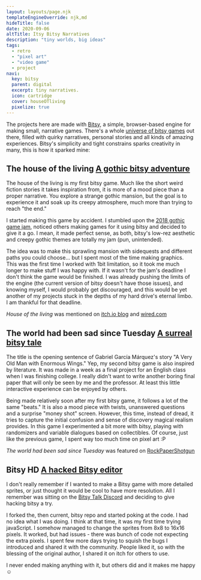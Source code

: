 ```yaml
---
layout: layouts/page.njk
templateEngineOverride: njk,md
hideTitle: false
date: 2020-09-06
altTitle: Itsy Bitsy Narratives
description: "tiny worlds, big ideas"
tags: 
  - retro
  - "pixel art"
  - "video game"
  - project
navi:
  key: bitsy
  parent: digital
  excerpt: tiny narratives.
  icon: cartridge
  cover: houseOTliving
  pixelize: true
---
```

The projects here are made with [Bitsy](https://ledoux.itch.io/bitsy), a simple, browser-based engine for making small, narrative games. There's a whole [universe of bitsy games](https://itch.io/games/tag-bitsy) out there, filled with quirky narratives, personal stories and all kinds of amazing experiences. Bitsy's simplicity and tight constrains sparks creativity in many, this is how it sparked mine: 

## The house of the living <span>[A gothic bitsy adventure](https://vonbednar.itch.io/the-house-of-the-living)</span>

The house of the living is my first bitsy game. Much like the short weird fiction stories it takes inspiration from, it is more of a mood piece than a proper narrative. You explore a strange gothic mansion, but the goal is to experience it and soak up its creepy atmosphere, much more than trying to reach "the end." 

I started making this game by accident. I stumbled upon the [2018 gothic game jam](https://itch.io/jam/gothic-novel-jam), noticed others making games for it using bitsy and decided to give it a go. I mean, it made perfect sense, as both, bitsy's low-rez aesthetic and creepy gothic themes are totally my jam (pun, unintended).

The idea was to make this sprawling mansion with sidequests and different paths you could choose... but I spent most of the time making graphics. This was the first time I worked with 1bit limitation, so it took me much longer to make stuff I was happy with. If it wasn't for the jam's deadline I don't think the game would be finished. I was already pushing the limits of the engine (the current version of bitsy doesn't have those issues), and knowing myself, I would probably get discouraged, and this would be yet another of my projects stuck in the depths of my hard drive's eternal limbo. I am thankful for that deadline.

<i>House of the living</i> was mentioned on [itch.io blog](https://itch.io/blog/44038/rough-games-deserve-our-love-and-respect) and [wired.com](https://www.wired.com/story/you-make-fun-games-no-experience/)


## The world had been sad since Tuesday <span>[A surreal bitsy tale](https://vonbednar.itch.io/the-world-was-sad-since-tuesday)</span>

The title is the opening sentence of Gabriel García Márquez's story "A Very Old Man with Enormous Wings." Yep, my second bitsy game is also inspired by literature. It was made in a week as a final project for an English class when I was finishing college. I really didn't want to write another boring final paper that will only be seen by me and the professor. At least this little interactive experience can be enjoyed by others.

Being made relatively soon after my first bitsy game, it follows a lot of the same "beats." It is also a mood piece with twists, unanswered questions and a surprise "money shot" screen. However, this time, instead of dread, it tries to capture the initial confusion and sense of discovery magical realism provides. In this game I experimented a bit more with bitsy, playing with randomizers and variable dialogues based on collectibles. Of course, just like the previous game, I spent way too much time on pixel art :P

<i>The world had been sad since Tuesday</i> was featured on [RockPaperShotgun](https://www.rockpapershotgun.com/2020/05/09/priceless-play-9-may-2020/)
 

## Bitsy HD<span> [A hacked Bitsy editor](https://vonbednar.itch.io/bitsy-x2)</span>

I don't really remember if I wanted to make a Bitsy game with more detailed sprites, or just thought it would be cool to have more resolution. All I remember was sitting on the [Bitsy Talk Discord](https://t.co/sUnR5cxXvF?amp=1) and deciding to give hacking bitsy a try.

I forked the, then current, bitsy repo and started poking at the code. I had no idea what I was doing. I think at that time, it was my first time trying javaScript. I somehow managed to change the sprites from 8x8 to 16x16 pixels. It worked, but had issues - there was bunch of code not expecting the extra pixels. I spent few more days trying to squish the bugs I introduced and shared it with the community. People liked it, so with the blessing of the original author, I shared it on itch for others to use.

I never ended making anything with it, but others did and it makes me happy ☺